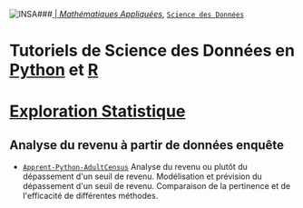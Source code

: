 ###<a href="http://www.insa-toulouse.fr/" ><img src="http://www.math.univ-toulouse.fr/~besse/Wikistat/Images/Logo_INSAvilletoulouse-RVB.png" style="float:left; max-width: 80px; display: inline" alt="INSA"/> |  [*Mathématiques Appliquées*](http://www.math.insa-toulouse.fr/fr/index.html), [`Science des Données`](http://www.math.insa-toulouse.fr/fr/enseignement.html)

# Tutoriels de Science des Données en [Python](https://www.python.org/) et [R](href="https://cran.r-project.org/)
# [Exploration  Statistique](\http://wikistat.fr)


## Analyse du revenu à partir de données enquête
- [`Apprent-Python-AdultCensus`](https://github.com/wikistat/Apprentissage/blob/master/Adult-Census/Apprent-Python-AdultCensus.ipynb) Analyse du revenu ou plutôt du dépassement d'un seuil de revenu. Modélisation et prévision du dépassement d'un seuil de revenu. Comparaison de la pertinence et de l'efficacité de différentes méthodes.